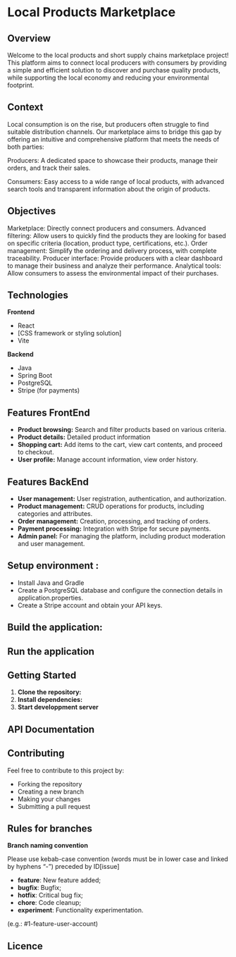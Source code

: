 # Local Products Marketplace 

## Overview
Welcome to the local products and short supply chains marketplace project! This platform aims to connect local producers with consumers by providing a simple and efficient solution to discover and purchase quality products, while supporting the local economy and reducing your environmental footprint.

## Context
Local consumption is on the rise, but producers often struggle to find suitable distribution channels. Our marketplace aims to bridge this gap by offering an intuitive and comprehensive platform that meets the needs of both parties:

Producers: A dedicated space to showcase their products, manage their orders, and track their sales.

Consumers: Easy access to a wide range of local products, with advanced search tools and transparent information about the origin of products.

## Objectives
Marketplace: Directly connect producers and consumers.
Advanced filtering: Allow users to quickly find the products they are looking for based on specific criteria (location, product type, certifications, etc.).
Order management: Simplify the ordering and delivery process, with complete traceability.
Producer interface: Provide producers with a clear dashboard to manage their business and analyze their performance.
Analytical tools: Allow consumers to assess the environmental impact of their purchases.

## Technologies
**Frontend**
* React
* [CSS framework or styling solution]
* Vite

**Backend**
* Java
* Spring Boot
* PostgreSQL
* Stripe (for payments)

## Features FrontEnd
* **Product browsing:** Search and filter products based on various criteria.
* **Product details:** Detailed product information
* **Shopping cart:** Add items to the cart, view cart contents, and proceed to checkout.
* **User profile:** Manage account information, view order history.
  
## Features BackEnd
* **User management:** User registration, authentication, and authorization.
* **Product management:** CRUD operations for products, including categories and attributes.
* **Order management:** Creation, processing, and tracking of orders.
* **Payment processing:** Integration with Stripe for secure payments.
* **Admin panel:** For managing the platform, including product moderation and user management.

## Setup environment : 
- Install Java and Gradle
- Create a PostgreSQL database and configure the connection details in application.properties.
- Create a Stripe account and obtain your API keys.


## Build the application:

## Run the application


## Getting Started
1. **Clone the repository:**
2. **Install dependencies:**
3. **Start developpment server**

## API Documentation

## Contributing
Feel free to contribute to this project by:

- Forking the repository
- Creating a new branch
- Making your changes
- Submitting a pull request


## Rules for branches
**Branch naming convention**

Please use kebab-case convention (words must be in lower case and linked by hyphens “-”) preceded by ID[issue]
    
- **feature**: New feature added;
- **bugfix**: Bugfix;
- **hotfix**: Critical bug fix;
- **chore**: Code cleanup;
- **experiment**: Functionality experimentation.

(e.g.: #1-feature-user-account)

## Licence



   
  

